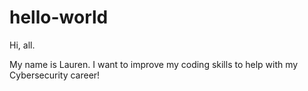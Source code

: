 # hello-world


Hi, all.

My name is Lauren. I want to improve my coding skills to help with my Cybersecurity career! 

